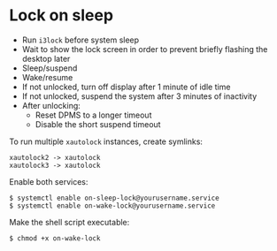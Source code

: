 # Lock on sleep
* Run `i3lock` before system sleep
* Wait to show the lock screen in order to prevent briefly flashing the desktop later
* Sleep/suspend
* Wake/resume
* If not unlocked, turn off display after 1 minute of idle time
* If not unlocked, suspend the system after 3 minutes of inactivity
* After unlocking:
  * Reset DPMS to a longer timeout
  * Disable the short suspend timeout

To run multiple `xautolock` instances, create symlinks:
```
xautolock2 -> xautolock
xautolock3 -> xautolock
```
Enable both services:
```
$ systemctl enable on-sleep-lock@yourusername.service
$ systemctl enable on-wake-lock@yourusername.service
```
Make the shell script executable:
```
$ chmod +x on-wake-lock
```
